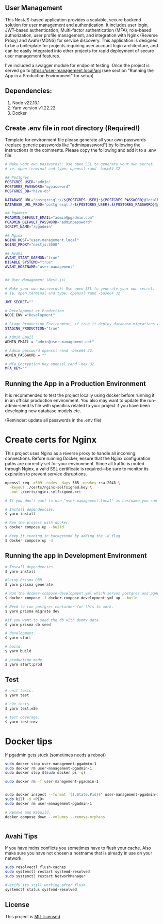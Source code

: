 ## User Management 

This NestJS-based application provides a scalable, secure backend solution for user management and authentication. It includes user login, JWT-based authentication, Multi-factor authentication (MFA), role-based authorization, user profile management, and integration with Nginx (Reverse Proxy) and Avahi (MDNS) for service discovery. This application is designed to be a boilerplate for projects requiring user account login architecture, and can be easily integrated into other projects for rapid deployment of secure user management features.

I've included a swagger module for endpoint testing. Once the project is served go to https://user-management.local/api (see section "Running the App in a Production Environment" for setup)

## Dependencies:

1. Node v22.13.1
2. Yarn version v1.22.22
3. Docker

## Create .env file in root directory (Required!)

Template for environment file please generate all your own passwords (replace generic passwords like "adminpassword") by following the instructions in the comments. Please copy the following and add it to a .env file:

```bash
# Make your own passwords!! Use open SSL to generate your own secret.
# ie. open terminal and type: openssl rand -base64 32

## Postgres
POSTGRES_USER="admin"
POSTGRES_PASSWORD="mypassword"
POSTGRES_DB="hive-db"

DATABASE_URL="postgresql://${POSTGRES_USER}:${POSTGRES_PASSWORD}@localhost:5432/${POSTGRES_DB}"
DATABASE_URL_PROD="postgresql://${POSTGRES_USER}:${POSTGRES_PASSWORD}@postgres:5432/${POSTGRES_DB}"

## PgAdmin
PGADMIN_DEFAULT_EMAIL="admin@pgadmin.com"
PGADMIN_DEFAULT_PASSWORD="adminpassword"
SCRIPT_NAME="/pgadmin"

## Nginx
NGINX_HOST="user-management.local"
NGINX_PROXY="nestjs:3000"

## Avahi
AVAHI_START_DAEMON="true"
DISABLE_SYSTEMD="true"
AVAHI_HOSTNAME="user-management"


## User-Management (Nest.js)

# Make your own passwords!! Use open SSL to generate your own secret.
# ie. open terminal and type: openssl rand -base64 32

JWT_SECRET=""

# Development or Production
NODE_ENV ="Development"

# Stage Production Environment, if true it deploy database migrations and run admin account seed.
STAGING_PRODUCTION="true"

# Admin Email
ADMIN_EMAIL = "admin@user-management.net"

# Admin password openssl rand -base64 32.
ADMIN_PASSWORD = ""

# Mfa Encryption Key openssl rand -hex 32.
MFA_KEY=""
```

## Running the App in a Production Environment

It is recommended to test the project locally using docker before running it in an official production environment. You also may want to update the run-admin-seed.ts file with specifics related to your project if you have been developing new database models etc.

(Reminder: update all passwords in the .env file)

# Create certs for Nginx

This project uses Nginx as a reverse proxy to handle all incoming connections. Before running Docker, ensure that the Nginx configuration paths are correctly set for your environment. Since all traffic is routed through Nginx, a valid SSL certificate is required—be sure to monitor its expiration to prevent service disruptions.

```bash
openssl req -x509 -nodes -days 365 -newkey rsa:2048 \
  -keyout ./certs/nginx-selfsigned.key \
  -out ./certs/nginx-selfsigned.crt

# If you don't want to use "user-management.local" as hostname you can set a host-name in avahi-config and update the .env variable.

# Install dependencies.
$ yarn install

# Run the project with docker:
$ docker compose up --build

# Keep it running in background by adding the -d flag.
$ docker compose up -d
```

## Running the app in Development Environment

```bash
# Install dependencies.
$ yarn install

#Setup Prisma ORM.
$ yarn prisma generate

# Run the docker-compose-development.yml which serves postgres and pgAdmin.
$ docker compose -f docker-compose-development.yml up --build

# Need to run postgres container for this to work.
$ yarn prisma migrate dev

#If you want to seed the db with dummy data.
$ yarn prisma db seed

# development.
$ yarn start

# build.
$ yarn build

# production mode.
$ yarn start:prod
```

## Test

```bash
# unit tests.
$ yarn test

# e2e tests.
$ yarn test:e2e

# test coverage.
$ yarn test:cov
```

# Docker tips

If pgadmin gets stuck (sometimes needs a reboot)

```bash
sudo docker stop user-management-pgadmin-1
sudo docker rm user-management-pgadmin-1
sudo docker stop $(sudo docker ps -q)

sudo docker rm -f user-management-pgadmin-1


sudo docker inspect --format '{{.State.Pid}}' user-management-pgadmin-1
sudo kill -9 <PID>
sudo docker rm user-management-pgadmin-1

# Remove and Rebuild.
docker compose down --volumes --remove-orphans



```

## Avahi Tips

If you have mdns conflicts you sometimes have to flush your cache. Also make sure you have not chosen a hostname that is already in use on your network.

```bash
sudo resolvectl flush-caches
sudo systemctl restart systemd-resolved
sudo systemctl restart NetworkManager

#Verify its still working after flush.
systemctl status systemd-resolved


```

## License

This project is [MIT licensed](LICENSE).
